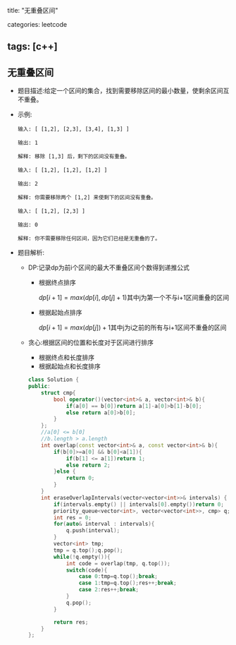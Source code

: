 title: "无重叠区间"

categories: leetcode

tags: [c++]
---
## 无重叠区间

* 题目描述:给定一个区间的集合，找到需要移除区间的最小数量，使剩余区间互不重叠。

* 示例:

  ```
  输入: [ [1,2], [2,3], [3,4], [1,3] ]
  
  输出: 1
  
  解释: 移除 [1,3] 后，剩下的区间没有重叠。
  ```

  ```
  输入: [ [1,2], [1,2], [1,2] ]
  
  输出: 2
  
  解释: 你需要移除两个 [1,2] 来使剩下的区间没有重叠。
  ```

  ```
  输入: [ [1,2], [2,3] ]
  
  输出: 0
  
  解释: 你不需要移除任何区间，因为它们已经是无重叠的了。
  ```

* 题目解析:

  * DP:记录dp为前i个区间的最大不重叠区间个数得到递推公式

    * 根据终点排序

      $dp[i+1] = max(dp[i], dp[j]+1)$其中j为第一个不与i+1区间重叠的区间

    * 根据起始点排序

      $dp[i+1] = max(dp[j])+1$其中j为i之前的所有与i+1区间不重叠的区间

  * 贪心:根据区间的位置和长度对于区间进行排序

    * 根据终点和长度排序
    * 根据起始点和长度排序

    ~~~c++
    class Solution {
    public:
        struct cmp{
            bool operator()(vector<int>& a, vector<int>& b){
                if(a[0] == b[0])return a[1]-a[0]>b[1]-b[0];
                else return a[0]>b[0];
            }
        };
        //a[0] <= b[0]
        //b.length > a.length
        int overlap(const vector<int>& a, const vector<int>& b){
            if(b[0]>=a[0] && b[0]<a[1]){
                if(b[1] <= a[1])return 1;
                else return 2;
            }else {
                return 0;
            }
        }
        int eraseOverlapIntervals(vector<vector<int>>& intervals) {
            if(intervals.empty() || intervals[0].empty())return 0;
            priority_queue<vector<int>, vector<vector<int>>, cmp> q;
            int res = 0;
            for(auto& interval : intervals){
                q.push(interval);
            }
            vector<int> tmp;
            tmp = q.top();q.pop();
            while(!q.empty()){
                int code = overlap(tmp, q.top());
                switch(code){
                    case 0:tmp=q.top();break;
                    case 1:tmp=q.top();res++;break;
                    case 2:res++;break;
                }
                q.pop();
            }
    
            return res;
        }
    };
    ~~~

    

